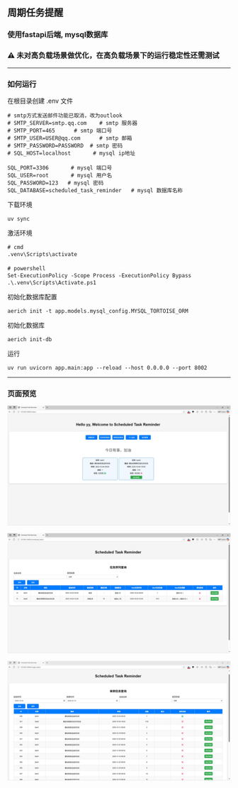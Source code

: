 ## 周期任务提醒

### 使用fastapi后端, mysql数据库

### **⚠️ 未对高负载场景做优化，在高负载场景下的运行稳定性还需测试**

----
### 如何运行
在根目录创建 .env 文件
```env
# smtp方式发送邮件功能已取消，改为outlook
# SMTP_SERVER=smtp.qq.com    # smtp 服务器
# SMTP_PORT=465      # smtp 端口号
# SMTP_USER=USER@qq.com      # smtp 邮箱
# SMTP_PASSWORD=PASSWORD  # smtp 密码
# SQL_HOST=localhost       # mysql ip地址

SQL_PORT=3306       # mysql 端口号
SQL_USER=root       # mysql 用户名
SQL_PASSWORD=123   # mysql 密码
SQL_DATABASE=scheduled_task_reminder   # mysql 数据库名称
```
下载环境
```shell
uv sync
```
激活环境
```shell
# cmd
.venv\Scripts\activate

# powershell
Set-ExecutionPolicy -Scope Process -ExecutionPolicy Bypass
.\.venv\Scripts\Activate.ps1
```
初始化数据库配置
```shell
aerich init -t app.models.mysql_config.MYSQL_TORTOISE_ORM
```
初始化数据库
```shell
aerich init-db
```
运行
```shell
uv run uvicorn app.main:app --reload --host 0.0.0.0 --port 8002
```

----
### 页面预览
![index.jpg](image/index.jpg)

![scheduled_tasks.jpg](image/scheduled_tasks.jpg)

![single_tasks.jpg](image/single_tasks.jpg)